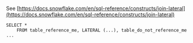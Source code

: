 See [https://docs.snowflake.com/en/sql-reference/constructs/join-lateral](https://docs.snowflake.com/en/sql-reference/constructs/join-lateral)
```
SELECT *
    FROM table_reference_me, LATERAL (...), table_do_not_reference_me ...
```
